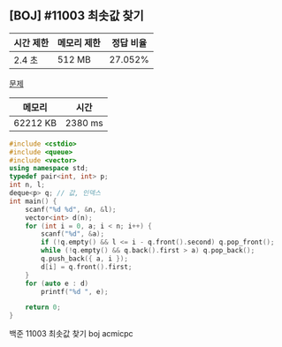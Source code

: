 ## [BOJ] #11003 최솟값 찾기

| 시간 제한 | 메모리 제한 | 정답 비율 |
| --------- | ----------- | --------- |
| 2.4 초    | 512 MB      | 27.052%   |

[문제](https://www.acmicpc.net/problem/11003)



| 메모리   | 시간    |
| -------- | ------- |
| 62212 KB | 2380 ms |

```c++
#include <cstdio>
#include <queue>
#include <vector>
using namespace std;
typedef pair<int, int> p;
int n, l;
deque<p> q; // 값, 인덱스
int main() {	
	scanf("%d %d", &n, &l);
	vector<int> d(n);
	for (int i = 0, a; i < n; i++) {
		scanf("%d", &a);
		if (!q.empty() && l <= i - q.front().second) q.pop_front();
		while (!q.empty() && q.back().first > a) q.pop_back();
		q.push_back({ a, i });
		d[i] = q.front().first;
	}
	for (auto e : d)
		printf("%d ", e);

	return 0;
}
```





백준 11003 최솟값 찾기 boj acmicpc

